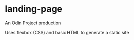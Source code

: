 # landing-page
An Odin Project production

Uses flexbox (CSS) and basic HTML to generate a static site
